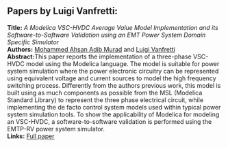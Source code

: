 <h2>Papers by Luigi Vanfretti:</h2>
<p>
<b>Title:</b> <i> A Modelica VSC-HVDC Average Value Model Implementation and its Software-to-Software Validation using an EMT Power System Domain Specific Simulator </i> <br />
<b>Authors:</b> <a href="../authors/author_2.html">Mohammed Ahsan Adib Murad</a> and <a href="../authors/author_286.html">Luigi Vanfretti</a><br />
<b>Abstract:</b>This paper reports the implementation of a three-phase VSC-HVDC model using the Modelica language. The model is suitable for power system simulation where the power electronic circuitry can be represented using equivalent voltage and current sources to model the high frequency switching process. Differently from the authors previous work, this model is built using as much components as possible from the MSL (Modelica Standard Library) to represent the three phase electrical circuit, while implementing the de facto control system models used within typical power system simulation tools. To show the applicability of Modelica for modeling an VSC-HVDC, a software-to-software validation is performed using the EMTP-RV power system simulator.<br />
<b>Links:</b> <a href="../submissions/ecp17132241_AdibmuradVanfretti.pdf">Full paper</a></p>